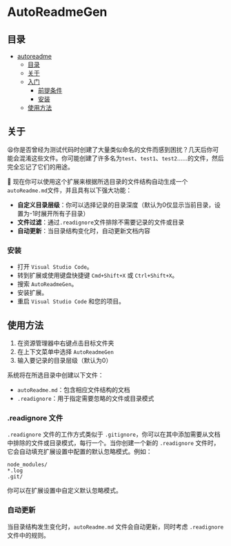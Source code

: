 <!--
 * @Author: rtzhang
 * @Date: 2025-03-15 20:39:11
 * @LastEditors: rtzhang
 * @LastEditTime: 2025-03-16 11:18:55
 * @Description: 请填写简介
-->
# AutoReadmeGen

## 目录

- [autoreadme](#autoreadme)
  - [目录](#目录)
  - [关于 ](#关于-)
  - [入门 ](#入门-)
    - [前提条件](#前提条件)
    - [安装](#安装)
  - [使用方法 ](#使用方法-)

## 关于 <a name = "about"></a>

😫你是否曾经为测试代码时创建了大量类似命名的文件而感到困扰？几天后你可能会混淆这些文件。你可能创建了许多名为`test`、`test1`、`test2`......的文件，然后完全忘记了它们的用途。


🎉 现在你可以使用这个扩展来根据所选目录的文件结构自动生成一个`autoReadme.md`文件，并且具有以下强大功能：

- **自定义目录层级**：你可以选择记录的目录深度（默认为0仅显示当前目录，设置为-1时展开所有子目录）
- **文件过滤**：通过`.readignore`文件排除不需要记录的文件或目录
- **自动更新**：当目录结构变化时，自动更新文档内容


<!-- ## 入门 <a name = "getting_started"></a>

这些说明将为您提供项目的副本，并在本地计算机上运行以进行开发和测试。有关如何在实时系统上部署项目的说明，请参阅[部署](#deployment)。

### 前提条件

安装软件需要什么以及如何安装它们。

```
给出示例
``` -->

### 安装

- 打开 `Visual Studio Code`。
- 转到扩展或使用键盘快捷键 `Cmd+Shift+X` 或 `Ctrl+Shift+X`。
- 搜索 `AutoReadmeGen`。
- 安装扩展。
- 重启 `Visual Studio Code` 和您的项目。


## 使用方法 <a name = "usage"></a>

1. 在资源管理器中右键点击目标文件夹
2. 在上下文菜单中选择 `AutoReadmeGen`
3. 输入要记录的目录层级（默认为0）

系统将在所选目录中创建以下文件：
- `autoReadme.md`：包含相应文件结构的文档
- `.readignore`：用于指定需要忽略的文件或目录模式

### .readignore 文件

`.readignore` 文件的工作方式类似于 `.gitignore`，你可以在其中添加需要从文档中排除的文件或目录模式，每行一个。当你创建一个新的 `.readignore` 文件时，它会自动填充扩展设置中配置的默认忽略模式。例如：

```
node_modules/
*.log
.git/
```

你可以在扩展设置中自定义默认忽略模式。

### 自动更新

当目录结构发生变化时，`autoReadme.md` 文件会自动更新，同时考虑 `.readignore` 文件中的规则。